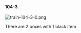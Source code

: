 #### 104-3
![train-104-3-0.png](https://github.com/lil-lab/nlvr/raw/master/nlvr/train/images/5/train-104-3-0.png "train-104-3-0.png")

There are 2 boxes with 1 black item